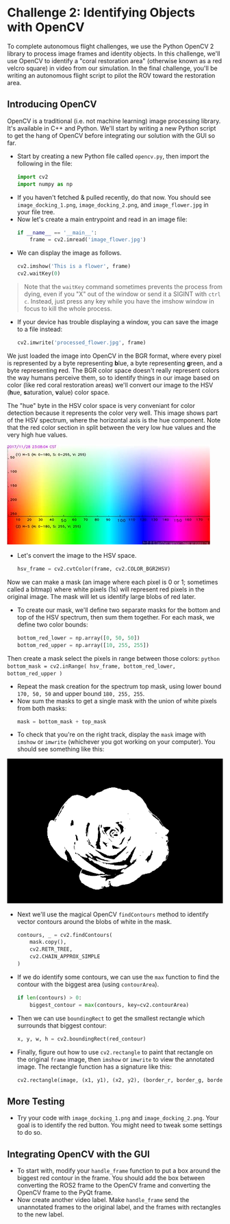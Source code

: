 # Challenge 2: Identifying Objects with OpenCV

To complete autonomous flight challenges, we use the Python OpenCV 2 library to process image frames and identity objects. In this challenge, we'll use OpenCV to identify a "coral restoration area" (otherwise known as a red velcro square) in video from our simulation. In the final challenge, you'll be writing an autonomous flight script to pilot the ROV toward the restoration area.

## Introducing OpenCV
OpenCV is a traditional (i.e. not machine learning) image processing library. It's available in C++ and Python. We'll start by writing a new Python script to get the hang of OpenCV before integrating our solution with the GUI so far.

 - Start by creating a new Python file called `opencv.py`, then import the following in the file:
    ```python
    import cv2
    import numpy as np
    ```
 - If you haven't fetched & pulled recently, do that now. You should see `image_docking_1.png`, `image_docking_2.png`, and `image_flower.jpg` in your file tree.
 - Now let's create a main entrypoint and read in an image file:
    ```python
    if __name__ == '__main__':
        frame = cv2.imread('image_flower.jpg')
    ```
 - We can display the image as follows.
    ```python
    cv2.imshow('This is a flower', frame)
    cv2.waitKey(0)
    ```
 > Note that the `waitKey` command sometimes prevents the process from dying, even if you "X" out of the window or send it a SIGINT with `ctrl` `c`. Instead, just press any key while you have the imshow window in focus to kill the whole process.

 - If your device has trouble displaying a window, you can save the image to a file instead:
    ```python
    cv2.imwrite('processed_flower.jpg', frame)
    ```
We just loaded the image into OpenCV in the BGR format, where every pixel is represented by a byte representing **b**lue, a byte representing **g**reen, and a byte representing **r**ed. The BGR color space doesn't really represent colors the way humans perceive them, so to identify things in our image based on color (like red coral restoration areas) we'll convert our image to the HSV (**h**ue, **s**aturation, **v**alue) color space.

The "hue" byte in the HSV color space is very conveniant for color detection because it represents the color very well. This image shows part of the HSV spectrum, where the horizontal axis is the hue component. Note that the red color section in split between the very low hue values and the very high hue values.

![Image of the HSV color spectrum](challenge_2_hsv_space.png)

 - Let's convert the image to the HSV space.
    ```python
    hsv_frame = cv2.cvtColor(frame, cv2.COLOR_BGR2HSV)
    ```

Now we can make a mask (an image where each pixel is 0 or 1; sometimes called a bitmap) where white pixels (1s) will represent red pixels in the original image. The mask will let us identify large blobs of red later.

 - To create our mask, we'll define two separate masks for the bottom and top of the HSV spectrum, then sum them together. For each mask, we define two color bounds:
    ```python
    bottom_red_lower = np.array([0, 50, 50])
    bottom_red_upper = np.array([10, 255, 255])
    ```
  Then create a mask select the pixels in range between those colors:
    ```python
    bottom_mask = cv2.inRange(
        hsv_frame,
        bottom_red_lower,
        bottom_red_upper
    )
    ```
 - Repeat the mask creation for the spectrum top mask, using lower bound `170, 50, 50` and upper bound `180, 255, 255`.
 - Now sum the masks to get a single mask with the union of white pixels from both masks:
    ```python
    mask = bottom_mask + top_mask
    ```
 - To check that you're on the right track, display the `mask` image with `imshow` or `imwrite` (whichever you got working on your computer). You should see something like this:

![Bitmap of the flower, where the flower pixels are white and everything else is black](challenge_2_mask.png)

 - Next we'll use the magical OpenCV `findContours` method to identify vector contours around the blobs of white in the mask.
    ```python
    contours, _ = cv2.findContours(
        mask.copy(),
        cv2.RETR_TREE,
        cv2.CHAIN_APPROX_SIMPLE
    )
    ```
 - If we do identify some contours, we can use the `max` function to find the contour with the biggest area (using `contourArea`).
    ```python
    if len(contours) > 0:
        biggest_contour = max(contours, key=cv2.contourArea)
    ```
 - Then we can use `boundingRect` to get the smallest rectangle which surrounds that biggest contour:
    ```python
    x, y, w, h = cv2.boundingRect(red_contour)
    ```
 - Finally, figure out how to use `cv2.rectangle` to paint that rectangle on the original `frame` image, then `imshow` or `imwrite` to view the annotated image. The rectangle function has a signature like this:
    ```python
    cv2.rectangle(image, (x1, y1), (x2, y2), (border_r, border_g, border_b), border_width)
    ```

## More Testing
 - Try your code with `image_docking_1.png` and `image_docking_2.png`. Your goal is to identify the red button. You might need to tweak some settings to do so.

## Integrating OpenCV with the GUI
 - To start with, modify your `handle_frame` function to put a box around the biggest red contour in the frame. You should add the box between converting the ROS2 frame to the OpenCV frame and converting the OpenCV frame to the PyQt frame.
 - Now create another video label. Make `handle_frame` send the unannotated frames to the original label, and the frames with rectangles to the new label.
